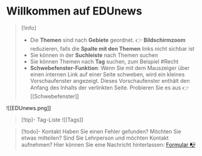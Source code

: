 # Willkommen auf EDUnews

>[!info] 
>- Die **Themen** sind nach **Gebiete** geordnet. 👉 **Bildschirmzoom** reduzieren, falls die **Spalte mit den Themen** links nicht sichbar ist
>- Sie können in der **Suchleiste** nach Themen suchen
>- Sie können Themen nach **Tag** suchen, zum Beispiel #Recht
>- **Schwebefenster-Funktion**: Wenn Sie mit dem Mauszeiger über einen internen Link auf einer Seite schweben, wird ein kleines Vorschaufenster angezeigt. Dieses Vorschaufenster enthält den Anfang des Inhalts der verlinkten Seite. Probieren Sie es aus 👉 [[Schwebefenster]]

![[EDUnews.png]]
>[!tip]- Tag-Liste
>![[Tags]]

>[!todo]- Kontakt
>Haben Sie einen Fehler gefunden? Möchten Sie etwas mitteilen? Sind Sie Lehrperson und möchten Kontakt aufnehmen? 
>Hier können Sie eine Nachricht hinterlassen: [Formular 📭](https://forms.microsoft.com/e/zXfR86NN4h) 
